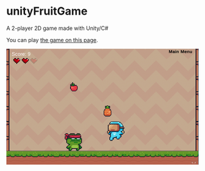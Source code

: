 # unityFruitGame
 A 2-player 2D game made with Unity/C#  

 You can play [the game on this page](https://dilaratuluce.itch.io/fruit-bounce).
 
![screenShot](https://github.com/dilaratuluce/unityFruitGame/blob/main/screenShot.png)
